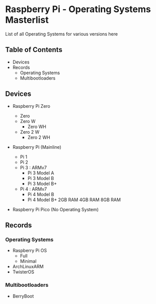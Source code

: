 # Raspberry Pi - Operating Systems Masterlist

List of all Operating Systems for various versions here

## Table of Contents
* Devices
* Records
	* Operating Systems
	* Multibootloaders

## Devices
* Raspberry Pi Zero
	* Zero 
	* Zero W
		* Zero WH
	* Zero 2 W
		* Zero 2 WH

* Raspberry Pi (Mainline)
	* Pi 1
	* Pi 2
	* Pi 3 : ARMv7
		* Pi 3 Model A
		* Pi 3 Model B
		* Pi 3 Model B+
	* Pi 4 : ARMv7
		* Pi 4 Model B
		* Pi 4 Model B+
			2GB RAM
			4GB RAM
			8GB RAM

* Raspberry Pi Pico (No Operating System)

## Records

### Operating Systems
* Raspberry Pi OS
	* Full
	* Minimal
* ArchLinuxARM
* TwisterOS

### Multibootloaders
* BerryBoot

